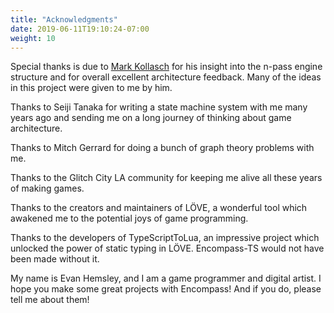 ```yaml
---
title: "Acknowledgments"
date: 2019-06-11T19:10:24-07:00
weight: 10
---
```


Special thanks is due to [Mark Kollasch](https://mastodon.technology/@fool) for his insight into the n-pass engine structure and for overall excellent architecture feedback. Many of the ideas in this project were given to me by him.

Thanks to Seiji Tanaka for writing a state machine system with me many years ago and sending me on a long journey of thinking about game architecture.

Thanks to Mitch Gerrard for doing a bunch of graph theory problems with me.

Thanks to the Glitch City LA community for keeping me alive all these years of making games.

Thanks to the creators and maintainers of LÖVE, a wonderful tool which awakened me to the potential joys of game programming.

Thanks to the developers of TypeScriptToLua, an impressive project which unlocked the power of static typing in LÖVE. Encompass-TS would not have been made without it.

My name is Evan Hemsley, and I am a game programmer and digital artist. I hope you make some great projects with Encompass! And if you do, please tell me about them!
